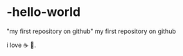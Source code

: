 # -hello-world
"my first repository on github"
my first repository on github

i love :coffee: :pizza:.
